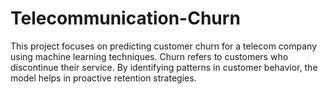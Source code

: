 # Telecommunication-Churn
This project focuses on predicting customer churn for a telecom company using machine learning techniques. Churn refers to customers who discontinue their service. By identifying patterns in customer behavior, the model helps in proactive retention strategies.
